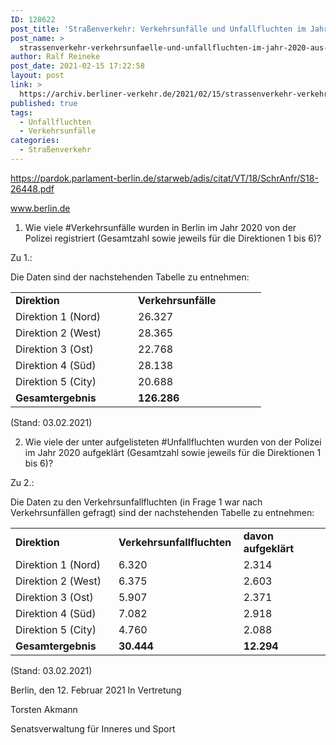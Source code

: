```yaml
---
ID: 128622
post_title: 'Straßenverkehr: Verkehrsunfälle und Unfallfluchten im Jahr 2020, aus Senat'
post_name: >
  strassenverkehr-verkehrsunfaelle-und-unfallfluchten-im-jahr-2020-aus-senat
author: Ralf Reineke
post_date: 2021-02-15 17:22:58
layout: post
link: >
  https://archiv.berliner-verkehr.de/2021/02/15/strassenverkehr-verkehrsunfaelle-und-unfallfluchten-im-jahr-2020-aus-senat/
published: true
tags:
  - Unfallfluchten
  - Verkehrsunfälle
categories:
  - Straßenverkehr
---
```

https://pardok.parlament-berlin.de/starweb/adis/citat/VT/18/SchrAnfr/S18-26448.pdf

www.berlin.de
<ol>
 	<li>Wie viele #Verkehrsunfälle wurden in Berlin im Jahr 2020 von der Polizei registriert (Gesamtzahl sowie jeweils für die Direktionen 1 bis 6)?</li>
</ol>
Zu 1.:

Die Daten sind der nachstehenden Tabelle zu entnehmen:
<table>
<tbody>
<tr>
<td width="180"><strong>Direktion</strong></td>
<td width="189"><strong>Verkehrsunfälle</strong></td>
</tr>
<tr>
<td width="180">Direktion 1 (Nord)</td>
<td width="189">26.327</td>
</tr>
<tr>
<td width="180">Direktion 2 (West)</td>
<td width="189">28.365</td>
</tr>
<tr>
<td width="180">Direktion 3 (Ost)</td>
<td width="189">22.768</td>
</tr>
<tr>
<td width="180">Direktion 4 (Süd)</td>
<td width="189">28.138</td>
</tr>
<tr>
<td width="180">Direktion 5 (City)</td>
<td width="189">20.688</td>
</tr>
<tr>
<td width="180"><strong>Gesamtergebnis</strong></td>
<td width="189"><strong>126.286</strong></td>
</tr>
</tbody>
</table>
(Stand: 03.02.2021)
<ol start="2">
 	<li>Wie viele der unter aufgelisteten #Unfallfluchten wurden von der Polizei im Jahr 2020 aufgeklärt (Gesamtzahl sowie jeweils für die Direktionen 1 bis 6)?</li>
</ol>
Zu 2.:

Die Daten zu den Verkehrsunfallfluchten (in Frage 1 war nach Verkehrsunfällen gefragt) sind der nachstehenden Tabelle zu entnehmen:
<table>
<tbody>
<tr>
<td width="180"><strong>Direktion</strong></td>
<td width="189"><strong>Verkehrsunfallfluchten</strong></td>
<td width="189"><strong>davon</strong> <strong>aufgeklärt</strong></td>
</tr>
<tr>
<td width="180">Direktion 1 (Nord)</td>
<td width="189">6.320</td>
<td width="189">2.314</td>
</tr>
<tr>
<td width="180">Direktion 2 (West)</td>
<td width="189">6.375</td>
<td width="189">2.603</td>
</tr>
<tr>
<td width="180">Direktion 3 (Ost)</td>
<td width="189">5.907</td>
<td width="189">2.371</td>
</tr>
<tr>
<td width="180">Direktion 4 (Süd)</td>
<td width="189">7.082</td>
<td width="189">2.918</td>
</tr>
<tr>
<td width="180">Direktion 5 (City)</td>
<td width="189">4.760</td>
<td width="189">2.088</td>
</tr>
<tr>
<td width="180"><strong>Gesamtergebnis</strong></td>
<td width="189"><strong>30.444</strong></td>
<td width="189"><strong>12.294</strong></td>
</tr>
</tbody>
</table>
(Stand: 03.02.2021)

Berlin, den 12. Februar 2021 In Vertretung

Torsten Akmann

Senatsverwaltung für Inneres und Sport